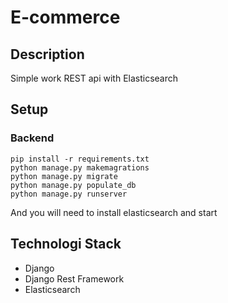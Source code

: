 # E-commerce

## Description
Simple work REST api with Elasticsearch

## Setup
### Backend
```
pip install -r requirements.txt
python manage.py makemagrations
python manage.py migrate
python manage.py populate_db
python manage.py runserver
```
And you will need to install elasticsearch and start

## Technologi Stack
- Django
- Django Rest Framework
- Elasticsearch
